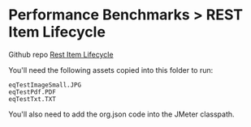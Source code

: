 # Performance Benchmarks > REST Item Lifecycle
Github repo [Rest Item Lifecycle](https://github.com/equella/Equella-Tools/tree/master/performance-benchmarks/scripts/rest-item-life-cycle)

You'll need the following assets copied into this folder to run:

    eqTestImageSmall.JPG
    eqTestPdf.PDF
    eqTestTxt.TXT

You'll also need to add the org.json code into the JMeter classpath.
